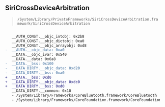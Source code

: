 ## SiriCrossDeviceArbitration

> `/System/Library/PrivateFrameworks/SiriCrossDeviceArbitration.framework/SiriCrossDeviceArbitration`

```diff

   __AUTH_CONST.__objc_intobj: 0x2b8
   __AUTH_CONST.__objc_dictobj: 0xa0
   __AUTH_CONST.__objc_arrayobj: 0xd8
-  __AUTH.__objc_data: 0xa0
   __DATA.__objc_ivar: 0x540
   __DATA.__data: 0x6a8
-  __DATA.__bss: 0x100
-  __DATA_DIRTY.__objc_data: 0xd20
-  __DATA_DIRTY.__bss: 0xa0
+  __DATA.__bss: 0xd0
+  __DATA_DIRTY.__objc_data: 0xdc0
+  __DATA_DIRTY.__bss: 0xd0
   __DATA_DIRTY.__common: 0x10
   - /System/Library/Frameworks/CoreBluetooth.framework/CoreBluetooth
   - /System/Library/Frameworks/CoreFoundation.framework/CoreFoundation

```
